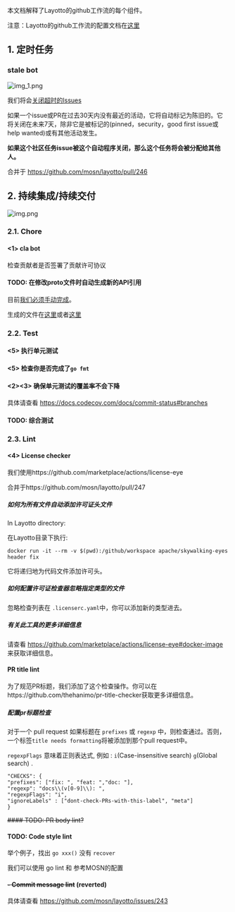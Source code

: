 本文档解释了Layotto的github工作流的每个组件。

注意：Layotto的github工作流的配置文档在[这里](https://github.com/mosn/layotto/tree/main/.github/workflows)

## 1. 定时任务
### stale bot 
![img_1.png](../../img/development/workflow/img_1.png)

我们将会[关闭超时的Issues](https://github.com/marketplace/actions/close-stale-issues)

如果一个issue或PR在过去30天内没有最近的活动，它将自动标记为陈旧的。它将关闭在未来7天，除非它是被标记的(pinned，security，good first issue或help wanted)或有其他活动发生。

**如果这个社区任务issue被这个自动程序关闭，那么这个任务将会被分配给其他人。**

合并于 https://github.com/mosn/layotto/pull/246

## 2. 持续集成/持续交付
![img.png](../../img/development/workflow/img.png)
### 2.1. Chore
#### <1> cla bot	

检查贡献者是否签署了贡献许可协议

#### TODO: 在修改proto文件时自动生成新的API引用

目前[我们必须手动完成](https://mosn.io/layotto/#/en/api_reference/how_to_generate_api_doc)。

生成的文件在[这里](https://github.com/mosn/layotto/blob/main/docs/en/api_reference/runtime_v1.md)或者[这里](https://github.com/mosn/layotto/blob/main/docs/en/api_reference/appcallback_v1.md)

### 2.2. Test	
#### <5> 执行单元测试
#### <5> 检查你是否完成了`go fmt`
#### <2><3> 确保单元测试的覆盖率不会下降

具体请查看 https://docs.codecov.com/docs/commit-status#branches

#### TODO: 综合测试


### 2.3. Lint	
#### <4> License checker		
我们使用https://github.com/marketplace/actions/license-eye

合并于https://github.com/mosn/layotto/pull/247

##### 如何为所有文件自动添加许可证头文件

In Layotto directory:

在Layotto目录下执行:

```shell
docker run -it --rm -v $(pwd):/github/workspace apache/skywalking-eyes header fix
```

它将递归地为代码文件添加许可头。

##### 如何配置许可证检查器忽略指定类型的文件

忽略检查列表在 `.licenserc.yaml`中，你可以添加新的类型进去。

##### 有关此工具的更多详细信息
请查看 https://github.com/marketplace/actions/license-eye#docker-image 来获取详细信息。

#### PR title lint	
为了规范PR标题，我们添加了这个检查操作。你可以在https://github.com/thehanimo/pr-title-checker获取更多详细信息。

##### 配置pr标题检查
对于一个 pull request 如果标题在 `prefixes` 或 `regexp` 中，则检查通过。否则，一个标签`title needs formatting`将被添加到那个pull request中。

`regexpFlags` 意味着正则表达式, 例如 : `i`(Case-insensitive search) `g`(Global search) .

```
"CHECKS": {
"prefixes": ["fix: ", "feat: ","doc: "], 
"regexp": "docs\\(v[0-9]\\): ",
"regexpFlags": "i",
"ignoreLabels" : ["dont-check-PRs-with-this-label", "meta"]
}
```
~~#### TODO: PR body lint?~~

#### TODO: Code style lint
举个例子，找出 `go xxx()` 没有 `recover`

我们可以使用 go lint 和 参考MOSN的配置

####  ~~- Commit message lint~~ (reverted)
具体请查看 https://github.com/mosn/layotto/issues/243